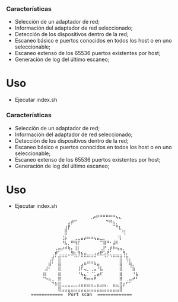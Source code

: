 ### Características

- Selección de un adaptador de red;
- Información del adaptador de red seleccionado;
- Detección de los dispositivos dentro de la red;
- Escaneo básico e puertos conocidos en todos los host o en uno seleccionable;
- Escaneo extenso de los 65536 puertos existentes por host;
- Generación de log del último escaneo;


# Uso
- Ejecutar index.sh

### Características

- Selección de un adaptador de red;
- Información del adaptador de red seleccionado;
- Detección de los dispositivos dentro de la red;
- Escaneo básico e puertos conocidos en todos los host o en uno seleccionable;
- Escaneo extenso de los 65536 puertos existentes por host;
- Generación de log del último escaneo;


# Uso
- Ejecutar index.sh

   								  ⢀⡴⠟⠛⠛⠛⠛⠛⢦⣄⠀⠀⠀⠀⠀⠀⠀⠀⠀⠀
                ⠀⠀⠀⠀⠀⠀⠀⠀⣠⡾⠋⠀⠀⠀⠀⠀⠀⠀ ⠀⠙⠿⣦⡀⠀⠀⠀⠀⠀⠀⠀
                ⠀⠀⠀⠀⠀⠀⠀⣰⡟⠀⠀⠀⠀⠀⠀⠀⠀⠀⠀ ⠀⠀⠉⠛⣆⠀⠀⠀⠀⠀⠀
                ⠀⠀⠀⠀⠀⠀⠀⣿⠀⠀⠀⠀⠀⠀⠀⠀⠀⠀⠀⠀⠀  ⠀ ⠘⡇⠀⠀⠀⠀⠀
                ⠀⠀⠀⠀⠀⠀⢘⡧⠀⠀⢀⣀⣤⡴⠶⠶⢦⣤⣀⡀⠀⠀  ⢻⠀⠀⠀⠀⠀⠀
                ⠀⠀⠀⠀⠀⠀⠘⣧⡀⠛⢻⡏⠀⠀⠀⠀⠀⠀⠉⣿⠛⠂⣼⠇⠀⠀⠀⠀⠀⠀
                ⠀⠀⠀⠀⢀⣤⡴⠾⢷⡄⢸⡇⠀⠀⠀⠀⠀⠀⢀⡟⢀⡾⠷⢦⣤⡀⠀⠀⠀⠀
                ⠀⠀⠀⢀⡾⢁⣀⣀⣀⣻⣆⣻⣦⣤⣀⣀⣠⣴⣟⣡⣟⣁⣀⣀⣀⢻⡄⠀⠀⠀
                ⠀⠀⢀⡾⠁⣿⠉⠉⠀⠀⠉⠁⠉⠉⠉⠉⠉⠀⠀⠈⠁⠈⠉⠉⣿⠈⢿⡄⠀⠀
                ⠀⠀⣾⠃⠀⣿⠀⠀⠀⠀⠀⠀⣠⠶⠛⠛⠷⣤⠀⠀⠀⠀⠀⠀⣿⠀⠈⢷⡀⠀
                ⠀⣼⠃⠀⠀⣿⠀⠀⠀⠀⠀⢸⠏⢤⡀⢀⣤⠘⣧⠀⠀⠀⠀⠀⣿⠀⠀⠈⣷⠀
                ⢸⡇⠀⠀⠀⣿⠀⠀⠀⠀⠀⠘⢧⣄⠁⠈⣁⣴⠏⠀⠀⠀⠀⠀⣿⠀⠀⠀⠘⣧
                ⠈⠳⣦⣀⠀⣿⠀⠀⠀⠀⠀⠀⠀⠻⠶⠶⠟⠀⠀⠀⠀⠀⠀⠀⣿⠀⢀⣤⠞⠃
                ⠀⠀⠀⠙⠷⣿⣀⣀⣀⣀⣀⣠⣤⣤⣤⣤⣀⣤⣠⣤⡀⠀⣤⣄⣿⡶⠋⠁⠀⠀
                ⠀⠀⠀⠀⠀⢿⣤⣤⣤⣤⣤⣤⣤⣤⣤⣤⣤⣤⣤⣤⣤⣤⣤⣤⣿⠀⠀⠀⠀
            ============  Port scan  =============⠀

